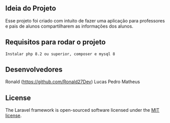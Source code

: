 ## Ideia do Projeto

Esse projeto foi criado com intuito de fazer uma aplicação para professores e pais de alunos compartilharem 
as informações dos alunos.

## Requisitos para rodar o projeto

```
Instalar php 8.2 ou superior, composer e mysql 8
```

## Desenvolvedores
Ronald (https://github.com/Ronald27Dev)
Lucas 
Pedro
Matheus

## License

The Laravel framework is open-sourced software licensed under the [MIT license](https://opensource.org/licenses/MIT).
